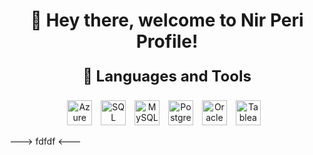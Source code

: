 <h1 align="center">👋 Hey there, welcome to Nir Peri Profile!</h1>
<p align="center" style="font-size: 24px; font-weight: bold;">🚀 Languages and Tools</p>
<p align="center">
  <img alt="Azure SQL" width="40px" style="padding-right:10px;" src="https://cdn.jsdelivr.net/gh/devicons/devicon@latest/icons/azuresqldatabase/azuresqldatabase-original.svg" />
  <img alt="SQL Server" width="40px" style="padding-right:10px;" src="https://cdn.jsdelivr.net/gh/devicons/devicon@latest/icons/microsoftsqlserver/microsoftsqlserver-original.svg" />
  <img alt="MySQL" width="40px" style="padding-right:10px;" src="https://cdn.jsdelivr.net/gh/devicons/devicon@latest/icons/mysql/mysql-original.svg" />
  <img alt="PostgreSQL" width="40px" style="padding-right:10px;" src="https://cdn.jsdelivr.net/gh/devicons/devicon@latest/icons/postgresql/postgresql-original.svg" />
  <img alt="Oracle" width="40px" style="padding-right:10px;" src="https://cdn.jsdelivr.net/gh/devicons/devicon@latest/icons/oracle/oracle-original.svg" />
  <img alt="Tableau" width="40px" style="padding-right:10px;" src="https://cdn.jsdelivr.net/npm/simple-icons@latest/icons/tableau.svg" />
</p>


--->
fdfdf
<---








